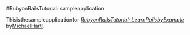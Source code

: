 #RubyonRailsTutorial: sampleapplication

Thisisthesampleapplicationfor
[*RubyonRailsTutorial: LearnRailsbyExample*](http://railstutorial.org/)
by[MichaelHartl](http://michaelhartl.com/).